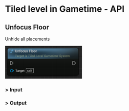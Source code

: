 # Tiled level in Gametime - API
## Unfocus Floor

Unhide all placements

<img src="https://raw.githubusercontent.com/even311379/TiledLevel/main/_media/GametimeAPI/UnfocusFloor.png" alt="drawing" width="50%"/>

### > Input

### > Output
